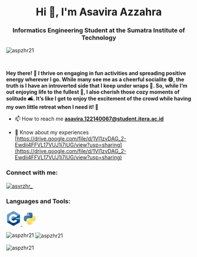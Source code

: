 <h1 align="center">Hi 👋, I'm Asavira Azzahra</h1>
<h3 align="center">Informatics Engineering Student at the Sumatra Institute of Technology</h3>

<p align="left"> <img src="https://komarev.com/ghpvc/?username=aspzhr21&label=Profile%20views&color=0e75b6&style=flat" alt="aspzhr21" /> </p>

<p align="left"> <a href="https://twitter.com/" target="blank"><img src="https://img.shields.io/twitter/follow/?logo=twitter&style=for-the-badge" alt="" /></a> </p>

**Hey there! 🌟 I thrive on engaging in fun activities and spreading positive energy wherever I go. While many see me as a cheerful socialite 😄, the truth is I have an introverted side that I keep under wraps 🤫. So, while I’m out enjoying life to the fullest 🎉, I also cherish those cozy moments of solitude 🛋️. It’s like I get to enjoy the excitement of the crowd while having my own little retreat when I need it! 🌈**



- 📫 How to reach me **asavira.122140067@student.itera.ac.id**

- 📄 Know about my experiences [https://drive.google.com/file/d/1VI1zvDAG_2-Ewdii4FFVL17VUJ1i7iUG/view?usp=sharing](https://drive.google.com/file/d/1VI1zvDAG_2-Ewdii4FFVL17VUJ1i7iUG/view?usp=sharing)


<h3 align="left">Connect with me:</h3>
<p align="left">
<a href="https://instagram.com/asvrzhr_" target="blank"><img align="center" src="https://raw.githubusercontent.com/rahuldkjain/github-profile-readme-generator/master/src/images/icons/Social/instagram.svg" alt="asvrzhr_" height="30" width="40" /></a>
</p>

<h3 align="left">Languages and Tools:</h3>
<p align="left"> <a href="https://www.w3schools.com/cpp/" target="_blank" rel="noreferrer"> <img src="https://raw.githubusercontent.com/devicons/devicon/master/icons/cplusplus/cplusplus-original.svg" alt="cplusplus" width="40" height="40"/> </a> <a href="https://www.python.org" target="_blank" rel="noreferrer"> <img src="https://raw.githubusercontent.com/devicons/devicon/master/icons/python/python-original.svg" alt="python" width="40" height="40"/> </a> </p>

<p><img align="left" src="https://github-readme-stats.vercel.app/api/top-langs?username=aspzhr21&show_icons=true&locale=en&layout=compact" alt="aspzhr21" /></p>

<p>&nbsp;<img align="center" src="https://github-readme-stats.vercel.app/api?username=aspzhr21&show_icons=true&locale=en" alt="aspzhr21" /></p>

<p><img align="center" src="https://github-readme-streak-stats.herokuapp.com/?user=aspzhr21&" alt="aspzhr21" /></p>
